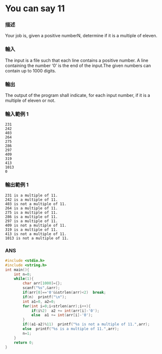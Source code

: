 # You can say 11
### 描述
Your job is, given a positive numberN, determine if it is a multiple of eleven.
### 輸入
The input is a file such that each line contains a positive number. A line containing the number ‘0’ is
the end of the input.The given numbers can contain up to 1000 digits.
### 輸出
The output of the program shall indicate, for each input number, if it is a multiple of eleven or not.
### 輸入範例 1 
```
231
242
403
264
275
286
297
409
319
413
1013
0
```
### 輸出範例 1
```
231 is a multiple of 11.
242 is a multiple of 11.
403 is not a multiple of 11.
264 is a multiple of 11.
275 is a multiple of 11.
286 is a multiple of 11.
297 is a multiple of 11.
409 is not a multiple of 11.
319 is a multiple of 11.
413 is not a multiple of 11.
1013 is not a multiple of 11.
```
### ANS
```c
#include <stdio.h>
#include <string.h>
int main(){
	int n=0;
	while(1){
		char arr[1000]={};
		scanf("%s",&arr);
		if(arr[0]=='0'&&strlen(arr)<2)  break;
		if(n)  printf("\n");
		int a1=0, a2=0;
		for(int i=0;i<strlen(arr);i++){
			if(i%2)  a2 += int(arr[i]-'0');
			else  a1 += int(arr[i]-'0');
		}
		if((a1-a2)%11)  printf("%s is not a multiple of 11.",arr);
		else  printf("%s is a multiple of 11.",arr);
		n=1;
	}
	return 0;
}
```
